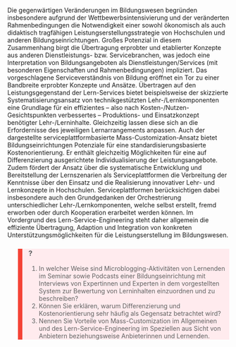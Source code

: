 <!-- filename: 05_Fazit.md -->
<!-- title: Fazit -->

Die gegenwärtigen Veränderungen im Bildungswesen begründen insbesondere aufgrund der Wettbewerbsintensivierung und der veränderten Rahmenbedingungen die Notwendigkeit einer sowohl ökonomisch als auch didaktisch tragfähigen Leistungserstellungsstrategie von Hochschulen und anderen Bildungseinrichtungen. Großes Potenzial in diesem Zusammenhang birgt die Übertragung erprobter und etablierter Konzepte aus anderen Dienstleistungs- bzw. Servicebranchen, was jedoch eine Interpretation von Bildungsangeboten als Dienstleistungen/Services (mit besonderen Eigenschaften und Rahmenbedingungen) impliziert. Das vorgeschlagene Serviceverständnis von Bildung eröffnet ein Tor zu einer Bandbreite erprobter Konzepte und Ansätze. Übertragen auf den Leistungsgegenstand der Lern-Services bietet beispielsweise der skizzierte Systematisierungsansatz von technikgestützten Lehr-/Lernkomponenten eine Grundlage für ein effizientes – also nach Kosten-/Nutzen-Gesichtspunkten verbessertes – Produktions- und Einsatzkonzept benötigter Lehr-/Lerninhalte. Gleichzeitig lassen diese sich an die Erfordernisse des jeweiligen Lernarrangements anpassen. Auch der dargestellte serviceplattformbasierte Mass-Customization-Ansatz bietet Bildungseinrichtungen Potenziale für eine standardisierungsbasierte Kostenorientierung. Er enthält gleichzeitig Möglichkeiten für eine auf Differenzierung ausgerichtete Individualisierung der Leistungsangebote. Zudem fördert der Ansatz über die systematische Entwicklung und Bereitstellung der Lernszenarien als Serviceplattformen die Verbreitung der Kenntnisse über den Einsatz und die Realisierung innovativer Lehr- und Lernkonzepte in Hochschulen. Serviceplattformen berücksichtigen dabei insbesondere auch den Grundgedanken der Orchestrierung unterschiedlicher Lehr-/Lernkomponenten, welche selbst erstellt, fremd erworben oder durch Kooperation erarbeitet werden können. Im Vordergrund des Lern-Service-Engineering steht daher allgemein die effiziente Übertragung, Adaption und Integration von konkreten Unterstützungsmöglichkeiten für die Leistungserstellung im Bildungswesen.

<blockquote style="background: #FFEBEE; border-left: 10px solid #F44336">

### ?

1. In welcher Weise sind Microblogging-Aktivitäten von Lernenden im Seminar sowie Podcasts einer Bildungseinrichtung mit Interviews von Expertinnen und Experten in dem vorgestellten System zur Bewertung von Lerninhalten einzuordnen und zu beschreiben?
2. Können Sie erklären, warum Differenzierung und Kostenorientierung sehr häufig als Gegensatz betrachtet wird?
3. Nennen Sie Vorteile von Mass-Customization im Allgemeinen und des Lern-Service-Engineering im Speziellen aus Sicht von Anbietern beziehungsweise Anbieterinnen und Lernenden.

</blockquote>
